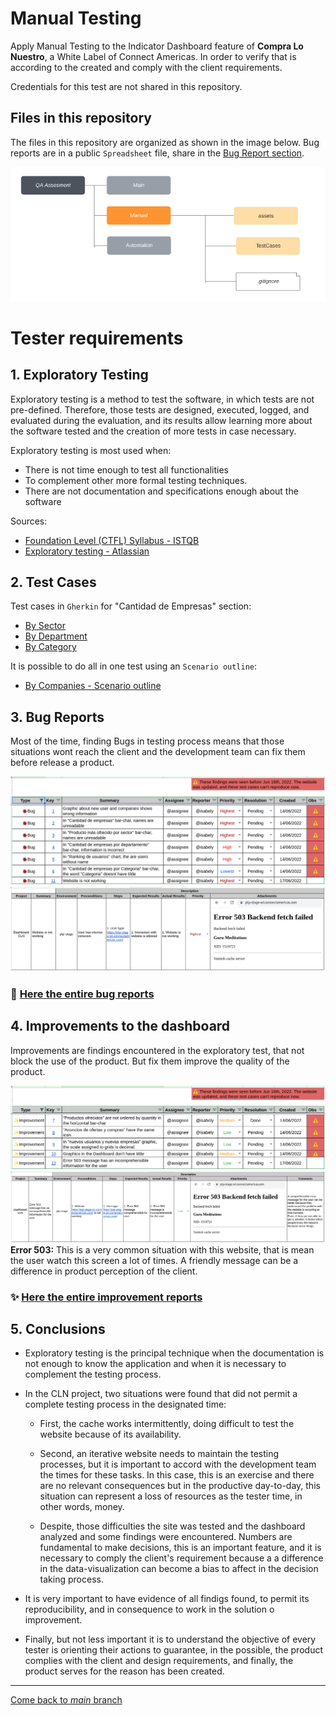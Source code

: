 # Manual Testing

Apply Manual Testing to the Indicator Dashboard feature of **Compra Lo Nuestro**, a White Label of Connect Americas. In order to verify that is according to the created and comply with the client requirements.

Credentials for this test are not shared in this repository.

## Files in this repository

The files in this repository are organized as shown in the image below.
Bug reports are in a public `Spreadsheet` file, share in the [Bug Report section](https://github.com/isabelyb/QA-Assessment/tree/manual#3-bug-reports).

![files tree](assets/tree.png)

# Tester requirements

## 1. Exploratory Testing

Exploratory testing is a method to test the software, in which tests are not pre-defined. Therefore, those tests are designed, executed, logged, and evaluated during the evaluation, and its results allow learning more about the software tested and the creation of more tests in case necessary.

Exploratory testing is most used when:
* There is not time enough to test all functionalities
* To complement other more formal testing techniques.
* There are not documentation and specifications enough about the software

Sources:

* [Foundation Level (CTFL) Syllabus - ISTQB](https://istqb-main-web-prod.s3.amazonaws.com/media/documents/ISTQB-CTFL_Syllabus_2018_v3.1.1.pdf)
* [Exploratory testing - Atlassian](https://www.atlassian.com/continuous-delivery/software-testing/exploratory-testing)

## 2. Test Cases

Test cases in `Gherkin` for "Cantidad de Empresas" section:

* [By Sector](testCases/byCompanies/bySector.feature)
* [By Department](testCases/byCompanies/byDepartment.feature)
* [By Category](testCases/byCompanies/byCategory.feature)

It is possible to do all in one test using an `Scenario outline`:

* [By Companies - Scenario outline](testCases/byCompanies.outline.feature)

## 3. Bug Reports

Most of the time, finding Bugs in testing process means that those situations wont reach the client and the development team can fix them before release a product. 

![bug reports](assets/bugs.png)
![bug11](assets/bug11.png)

### 🐞 [Here the entire bug reports](https://docs.google.com/spreadsheets/d/1u1QKv56hdA59uOP3MtTf8VhnrHuEM0kol_1WWiRWHFI/edit?usp=sharing)

## 4. Improvements to the dashboard

Improvements are findings encountered in the exploratory test, that not block the use of the product. But fix them improve the quality of the product.

![improvement report](assets/improvements.png)
![Error503 image](assets/improvement12.png)  
**Error 503:** This is a very common situation with this website, that is mean the user watch this screen a lot of times. A friendly message can be a difference in product perception of the client.

### ✨ [Here the entire improvement reports](https://docs.google.com/spreadsheets/d/1u1QKv56hdA59uOP3MtTf8VhnrHuEM0kol_1WWiRWHFI/edit?usp=sharing)  


## 5. Conclusions
* Exploratory testing is the principal technique when the documentation is not enough to know the application and when it is necessary to complement the testing process.

* In the CLN project, two situations were found that did not permit a complete testing process in the designated time:

    * First, the cache works intermittently, doing difficult to test the website because of its availability.

    * Second, an iterative website needs to maintain the testing processes, but it is important to accord with the development team the times for these tasks. In this case, this is an exercise and there are no relevant consequences but in the productive day-to-day, this situation can represent a loss of resources as the tester time, in other words, money.

    * Despite, those difficulties the site was tested and the dashboard analyzed and some findings were  encountered. 
    Numbers are fundamental to make decisions, this is an important feature, and it is necessary to comply the client's requirement because a a difference in the data-visualization can become a bias to affect in the decision taking process.

* It is very important to have evidence of all findigs found, to permit its reproducibility, and in consequence to work in the solution o improvement.

* Finally, but not less important it is to understand the objective of every tester is orienting their actions to guarantee, in the possible, the product complies with the client and design requirements, and finally, the product serves for the reason has been created.

---
[Come back to *main* branch](https://github.com/isabelyb/QA-Assessment/tree/main)